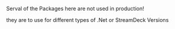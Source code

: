 Serval of the Packages here are not used in production!

they are to use for different types of .Net or StreamDeck Versions

